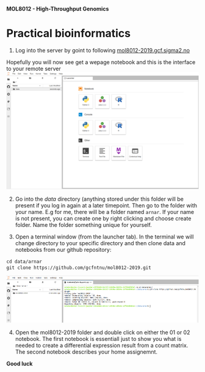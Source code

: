 **MOL8012 - High-Throughput Genomics**

# Practical bioinformatics

1. Log into the server by goint to following [mol8012-2019.gcf.sigma2.no](https://mol8012-2019.gcf.sigma2.no)

Hopefully you will now see get a wepage notebook and this is the interface to your remote server
![alt text](screenshots/login.png)

2. Go into the *data* directory (anything stored under this folder will be present if you log in again at a later timepoint. Then go to the folder with your name. E.g for me, there will be a folder named `arnar`. If your name is not present, you can create one by right clicking and choose create folder. Name the folder something unique for yourself.

3. Open a terminal window (from the launcher tab). In the terminal we will change directory to your specific directory and then clone data and notebooks from our github repository:
```
cd data/arnar
git clone https://github.com/gcfntnu/mol8012-2019.git
```

![alt text](screenshots/git_clone.png)


4. Open the mol8012-2019 folder and double click on either the 01 or 02 notebook. The first notebook is essentiall just to show you what is needed to create a differential expression result from a count matrix. The second notebook describes your home assignemnt.

**Good luck**
